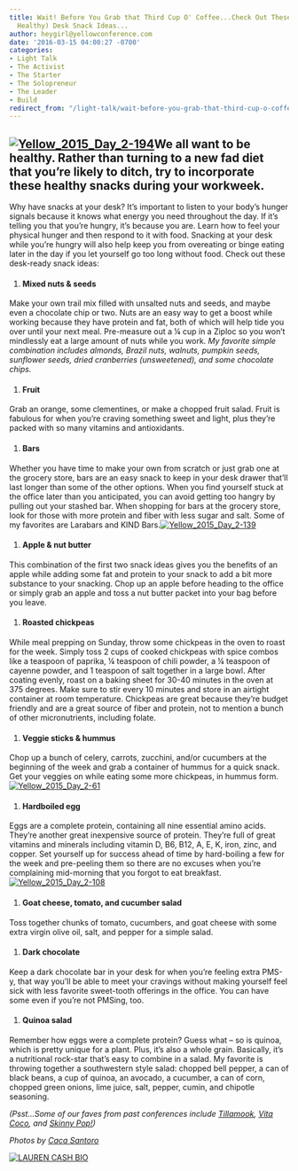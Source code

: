 ```yaml
---
title: Wait! Before You Grab that Third Cup O' Coffee...Check Out These Tasty (and
  Healthy) Desk Snack Ideas...
author: heygirl@yellowconference.com
date: '2016-03-15 04:00:27 -0700'
categories:
- Light Talk
- The Activist
- The Starter
- The Solopreneur
- The Leader
- Build
redirect_from: "/light-talk/wait-before-you-grab-that-third-cup-o-coffee-check-out-these-tasty-desk-snack-ideas/"
---
```


## [![Yellow_2015_Day_2-194](https://yellow-blog-images.imgix.net/2016/03/Yellow_2015_Day_2-1941.jpg)](https://yellow-blog-images.imgix.net/2016/03/Yellow_2015_Day_2-1941.jpg)We all want to be healthy. Rather than turning to a new fad diet that you’re likely to ditch, try to incorporate these healthy snacks during your workweek.

Why have snacks at your desk? It’s important to listen to your body’s hunger signals because it knows what energy you need throughout the day. If it’s telling you that you’re hungry, it’s because you are. Learn how to feel your physical hunger and then respond to it with food. Snacking at your desk while you’re hungry will also help keep you from overeating or binge eating later in the day if you let yourself go too long without food. Check out these desk-ready snack ideas:

1.  #### **Mixed nuts & seeds**

Make your own trail mix filled with unsalted nuts and seeds, and maybe even a chocolate chip or two. Nuts are an easy way to get a boost while working because they have protein and fat, both of which will help tide you over until your next meal. Pre-measure out a ¼ cup in a Ziploc so you won’t mindlessly eat a large amount of nuts while you work. _My favorite simple combination includes almonds, Brazil nuts, walnuts, pumpkin seeds, sunflower seeds, dried cranberries (unsweetened), and some chocolate chips._

1.  #### **Fruit**

Grab an orange, some clementines, or make a chopped fruit salad. Fruit is fabulous for when you’re craving something sweet and light, plus they’re packed with so many vitamins and antioxidants.

1.  #### **Bars**

Whether you have time to make your own from scratch or just grab one at the grocery store, bars are an easy snack to keep in your desk drawer that’ll last longer than some of the other options. When you find yourself stuck at the office later than you anticipated, you can avoid getting too hangry by pulling out your stashed bar. When shopping for bars at the grocery store, look for those with more protein and fiber with less sugar and salt. Some of my favorites are Larabars and KIND Bars.[![Yellow_2015_Day_2-139](https://yellow-blog-images.imgix.net/2016/03/Yellow_2015_Day_2-139.jpg)](https://yellow-blog-images.imgix.net/2016/03/Yellow_2015_Day_2-139.jpg)

1.  #### **Apple & nut butter**

This combination of the first two snack ideas gives you the benefits of an apple while adding some fat and protein to your snack to add a bit more substance to your snacking. Chop up an apple before heading to the office or simply grab an apple and toss a nut butter packet into your bag before you leave.

1.  #### **Roasted chickpeas**

While meal prepping on Sunday, throw some chickpeas in the oven to roast for the week. Simply toss 2 cups of cooked chickpeas with spice combos like a teaspoon of paprika, ¼ teaspoon of chili powder, a ¼ teaspoon of cayenne powder, and 1 teaspoon of salt together in a large bowl. After coating evenly, roast on a baking sheet for 30-40 minutes in the oven at 375 degrees. Make sure to stir every 10 minutes and store in an airtight container at room temperature. Chickpeas are great because they’re budget friendly and are a great source of fiber and protein, not to mention a bunch of other micronutrients, including folate.

1.  #### **Veggie sticks & hummus**

Chop up a bunch of celery, carrots, zucchini, and/or cucumbers at the beginning of the week and grab a container of hummus for a quick snack. Get your veggies on while eating some more chickpeas, in hummus form.[![Yellow_2015_Day_2-61](https://yellow-blog-images.imgix.net/2016/03/Yellow_2015_Day_2-61.jpg)](https://yellow-blog-images.imgix.net/2016/03/Yellow_2015_Day_2-61.jpg)

1.  #### **Hardboiled egg**

Eggs are a complete protein, containing all nine essential amino acids. They’re another great inexpensive source of protein. They’re full of great vitamins and minerals including vitamin D, B6, B12, A, E, K, iron, zinc, and copper. Set yourself up for success ahead of time by hard-boiling a few for the week and pre-peeling them so there are no excuses when you’re complaining mid-morning that you forgot to eat breakfast.[![Yellow_2015_Day_2-108](https://yellow-blog-images.imgix.net/2016/03/Yellow_2015_Day_2-108.jpg)](https://yellow-blog-images.imgix.net/2016/03/Yellow_2015_Day_2-108.jpg)

1.  #### **Goat cheese, tomato, and cucumber salad**

Toss together chunks of tomato, cucumbers, and goat cheese with some extra virgin olive oil, salt, and pepper for a simple salad.

1.  #### **Dark chocolate**

Keep a dark chocolate bar in your desk for when you’re feeling extra PMS-y, that way you’ll be able to meet your cravings without making yourself feel sick with less favorite sweet-tooth offerings in the office. You can have some even if you’re not PMSing, too.

1.  #### **Quinoa salad**

Remember how eggs were a complete protein? Guess what – so is quinoa, which is pretty unique for a plant. Plus, it’s also a whole grain. Basically, it’s a nutritional rock-star that’s easy to combine in a salad. My favorite is throwing together a southwestern style salad: chopped bell pepper, a can of black beans, a cup of quinoa, an avocado, a cucumber, a can of corn, chopped green onions, lime juice, salt, pepper, cumin, and chipotle seasoning.[  
](https://yellow-blog-images.imgix.net/2016/03/Yellow_2015_Day_2-194.jpg)

_(Psst...Some of our faves from past conferences include [Tillamook](https://www.tillamook.com/), [Vita Coco](http://vitacoco.com/), and [Skinny Pop!](http://skinnypop.com/))_

_Photos by [Caca Santoro](http://cacasantoro.com/)_

[![LAUREN CASH BIO](https://yellow-blog-images.imgix.net/2016/03/LAUREN-CASH-BIO.jpg)](https://laurencashrdn.com/)
